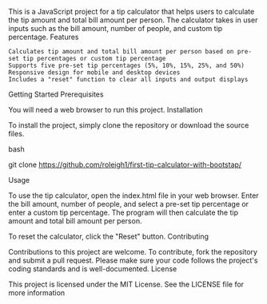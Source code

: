 This is a JavaScript project for a tip calculator that helps users to calculate the tip amount and total bill amount per person. The calculator takes in user inputs such as the bill amount, number of people, and custom tip percentage.
Features

    Calculates tip amount and total bill amount per person based on pre-set tip percentages or custom tip percentage
    Supports five pre-set tip percentages (5%, 10%, 15%, 25%, and 50%)
    Responsive design for mobile and desktop devices
    Includes a "reset" function to clear all inputs and output displays

Getting Started
Prerequisites

You will need a web browser to run this project.
Installation

To install the project, simply clone the repository or download the source files.

bash

git clone https://github.com/roleigh1/first-tip-calculator-with-bootstap/

Usage

To use the tip calculator, open the index.html file in your web browser. Enter the bill amount, number of people, and select a pre-set tip percentage or enter a custom tip percentage. The program will then calculate the tip amount and total bill amount per person.

To reset the calculator, click the "Reset" button.
Contributing

Contributions to this project are welcome. To contribute, fork the repository and submit a pull request. Please make sure your code follows the project's coding standards and is well-documented.
License

This project is licensed under the MIT License. See the LICENSE file for more information
